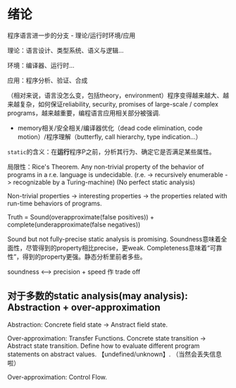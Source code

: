 # 绪论

程序语言进一步的分支 - 理论/运行时环境/应用

理论：语言设计、类型系统、语义与逻辑...

环境：编译器、运行时...

应用：程序分析、验证、合成

（相对来说，语言没怎么变，包括theory，environment）程序变得越来越大、越来越复杂，如何保证reliability, security, promises of large-scale / complex programs，越来越重要，编程语言应用相关部分被强调.

- memory相关/安全相关/编译器优化（dead code elimination, code motion）/程序理解（butterfly, call hierarchy, type indication...）

`static`的含义：在**运行**程序P之前，分析其行为、确定它是否满足某些属性。

局限性：Rice's Theorem. Any non-trivial property of the behavior of programs in a r.e. language is undecidable. (r.e. -> recursively enumerable -> recognizable by a Turing-machine) (No perfect static analysis)

Non-trivial properties -> interesting properties -> the properties related with run-time behaviors of programs.

Truth = Sound(overapproximate(false positives)) + complete(underapproximate(false negatives))

Sound but not fully-precise static analysis is promising. Soundness意味着全面性，尽管得到的property相比precise，更weak. Completeness意味着“可靠性”，得到的property更强。静态分析里前者多些。

soundness <--> precision + speed 作 trade off

## 对于多数的static analysis(may analysis): Abstraction + over-approximation

Abstraction: Concrete field state -> Anstract field state. 

Over-approximation: Transfer Functions. Concrete state transition -> Abstract state transition. Define how to evaluate different program statements on abstract values. 【undefined/unknown】. （当然会丢失信息啦）

Over-approximation: Control Flow.
